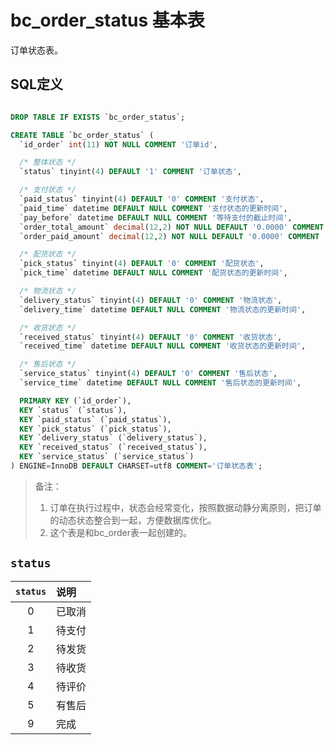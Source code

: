 # bc_order_status 基本表

订单状态表。

## SQL定义

```sql

DROP TABLE IF EXISTS `bc_order_status`;

CREATE TABLE `bc_order_status` (
  `id_order` int(11) NOT NULL COMMENT '订单id',

  /* 整体状态 */
  `status` tinyint(4) DEFAULT '1' COMMENT '订单状态',

  /* 支付状态 */
  `paid_status` tinyint(4) DEFAULT '0' COMMENT '支付状态',
  `paid_time` datetime DEFAULT NULL COMMENT '支付状态的更新时间',
  `pay_before` datetime DEFAULT NULL COMMENT '等待支付的截止时间',
  `order_total_amount` decimal(12,2) NOT NULL DEFAULT '0.0000' COMMENT '订单总金额 以基准币种计',
  `order_paid_amount` decimal(12,2) NOT NULL DEFAULT '0.0000' COMMENT '已支付金额 以基准币种计',

  /* 配货状态 */
  `pick_status` tinyint(4) DEFAULT '0' COMMENT '配货状态',
  `pick_time` datetime DEFAULT NULL COMMENT '配货状态的更新时间',

  /* 物流状态 */
  `delivery_status` tinyint(4) DEFAULT '0' COMMENT '物流状态',
  `delivery_time` datetime DEFAULT NULL COMMENT '物流状态的更新时间',

  /* 收货状态 */
  `received_status` tinyint(4) DEFAULT '0' COMMENT '收货状态',
  `received_time` datetime DEFAULT NULL COMMENT '收货状态的更新时间',

  /* 售后状态 */
  `service_status` tinyint(4) DEFAULT '0' COMMENT '售后状态',
  `service_time` datetime DEFAULT NULL COMMENT '售后状态的更新时间',

  PRIMARY KEY (`id_order`),
  KEY `status` (`status`),
  KEY `paid_status` (`paid_status`),
  KEY `pick_status` (`pick_status`),
  KEY `delivery_status` (`delivery_status`),
  KEY `received_status` (`received_status`),
  KEY `service_status` (`service_status`)
) ENGINE=InnoDB DEFAULT CHARSET=utf8 COMMENT='订单状态表';

```

> 备注：
> 1. 订单在执行过程中，状态会经常变化，按照数据动静分离原则，把订单的动态状态整合到一起，方便数据库优化。
> 2. 这个表是和bc_order表一起创建的。

## `status`

| `status` | 说明
|:--:|:--
| 0 | 已取消
| 1 | 待支付
| 2 | 待发货
| 3 | 待收货
| 4 | 待评价
| 5 | 有售后
| 9 | 完成
